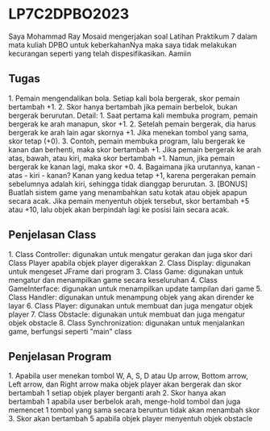 # LP7C2DPBO2023

Saya Mohammad Ray Mosaid mengerjakan soal Latihan Praktikum 7 dalam mata kuliah DPBO untuk keberkahanNya maka saya tidak melakukan kecurangan seperti yang telah dispesifikasikan. Aamiin

<h2> Tugas </h2>
1. Pemain mengendalikan bola. Setiap kali bola bergerak, skor pemain bertambah +1.
2. Skor hanya bertambah jika pemain berbelok, bukan bergerak berurutan. Detail:
    1. Saat pertama kali membuka program, pemain bergerak ke arah manapun, skor +1.
    2. Setelah pemain bergerak, dia harus bergerak ke arah lain agar skornya +1. Jika menekan tombol yang sama, skor tetap (+0).
    3. Contoh, pemain membuka program, lalu bergerak ke kanan dan berhenti, maka skor bertambah +1. Jika pemain bergerak ke arah atas, bawah, atau kiri, maka skor bertambah +1. Namun, jika pemain bergerak ke kanan lagi, maka skor +0.
    4. Bagaimana jika urutannya, kanan - atas - kiri - kanan? Kanan yang kedua tetap +1, karena pergerakan pemain sebelumnya adalah kiri, sehingga tidak dianggap berurutan.
3. [BONUS] Buatlah sistem game yang menambahkan satu kotak atau objek apapun secara acak. Jika pemain menyentuh objek tersebut, skor bertambah +5 atau +10, lalu objek akan berpindah lagi ke posisi lain secara acak.

<h2> Penjelasan Class </h2>
1. Class Controller: digunakan untuk mengatur gerakan dan juga skor dari Class Player apabila objek player digerakkan
2. Class Display: digunakan untuk mengeset JFrame dari program
3. Class Game: digunakan untuk mengatur dan menampilkan game secara keseluruhan
4. Class GameInterface: digunakan untuk menampilkan update tampilan dari game
5. Class Handler: digunakan untuk menampung objek yang akan dirender ke layar
6. Class Player: digunakan untuk membuat dan juga mengatur objek player
7. Class Obstacle: digunakan untuk membuat dan juga mengatur objek obstacle
8. Class Synchronization: digunakan untuk menjalankan game, berfungsi seperti "main" class

<h2> Penjelasan Program </h2>
1. Apabila user menekan tombol W, A, S, D atau Up arrow, Bottom arrow, Left arrow, dan Right arrow maka objek player akan bergerak dan skor bertambah 1 setiap objek player berganti arah
2. Skor hanya akan bertambah 1 apabila user berbelok arah, menge-hold tombol dan juga memencet 1 tombol yang sama secara beruntun tidak akan menambah skor
3. Skor akan bertambah 5 apabila objek player menyentuh objek obstacle

